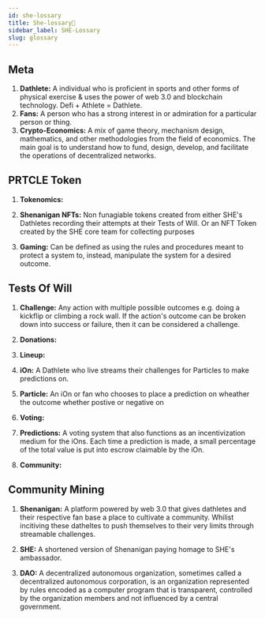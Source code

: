 ```yaml
---
id: she-lossary
title: She-lossary🤸
sidebar_label: SHE-Lossary
slug: glossary
---
```


## Meta
1. **Dathlete:** A individual who is proficient in sports and other forms of physical exercise & uses the power of web 3.0 and blockchain technology. Defi + Athlete = Dathlete. 
2. **Fans:** A person who has a strong interest in or admiration for a particular person or thing.
3. **Crypto-Economics:** A mix of game theory, mechanism design, mathematics, and other methodologies from the field of economics. The main goal is to understand how to fund, design, develop, and facilitate the operations of decentralized networks.

## PRTCLE Token
1. **Tokenomics:** 
2. **Shenanigan NFTs:** Non funagiable tokens created from either SHE's Dathletes recording their attempts at their Tests of Will. Or an NFT Token created by the SHE core team for collecting purposes

3. **Gaming:** Can be defined as using the rules and procedures meant to protect a system to, instead, manipulate the system for a desired outcome.

## Tests Of Will 
1. **Challenge:** Any action with multiple possible outcomes e.g. doing a kickflip or climbing a rock wall. If the action's outcome can be broken down into success or failure, then it can be considered a challenge.
 
1. **Donations:**

2. **Lineup:**

3. **iOn:** A Dathlete who live streams their challenges for Particles to make predictions on.

4. **Particle:** An iOn or fan who chooses to place a prediction on wheather the outcome whether postive or negative on 

5. **Voting:**

6. **Predictions:** A voting system that also functions as an incentivization medium for the iOns. Each time a prediction is made, a small percentage of the total value is put into escrow claimable by the iOn.

7. **Community:**



## Community Mining

1. **Shenanigan:** A platform powered by web 3.0 that gives dathletes and their respective fan base a place to cultivate a community. Whilist incitiving these datheltes to push themselves to their very limits through streamable challenges.

2. **SHE:** A shortened version of Shenanigan paying homage to SHE's ambassador.

3. **DAO:** A decentralized autonomous organization, sometimes called a decentralized autonomous corporation, is an organization represented by rules encoded as a computer program that is transparent, controlled by the organization members and not influenced by a central government. 


